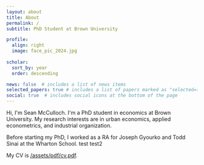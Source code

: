 ```yaml
---
layout: about
title: About
permalink: /
subtitle: PhD Student at Brown University

profile:
  align: right
  image: face_pic_2024.jpg
  
scholar:
  sort_by: year
  order: descending

news: false  # includes a list of news items
selected_papers: true # includes a list of papers marked as "selected={true}"
social: true  # includes social icons at the bottom of the page
---
```


Hi, I'm Sean McCulloch. I'm a PhD student in economics at Brown University. My research interests are in urban economics, applied econometrics, and industrial organization.  

Before starting my PhD, I worked as a RA for Joseph Gyourko and Todd Sinai at the Wharton School. test test2

My CV is [/assets/pdf/cv.pdf](here).